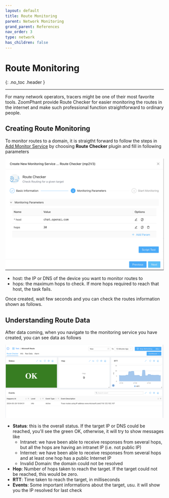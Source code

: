 ```yaml
---
layout: default
title: Route Monitoring
parent: Network Monitoring
grand_parent: References
nav_order: 3
type: network
has_children: false
---
```


# Route Monitoring
{: .no_toc .header }

----
For many network operators, tracers might be one of their most favorite tools. ZoomPhant provide Route Checker for easier monitoring the routes in the internet and make such professional function straightforward to ordinary people.



## Creating Route Monitoring

To monitor routes to a domain, it is straigtht forward to follow the steps in  [Add Monitor Service](../service/index.md) by choosing **Route Checker** plugin and fill in following parameters

![image-20240328213431435](./image-20240328213431435.png)

* host: the IP or DNS of the device you want to monitor routes to
* hops: the maximum hops to check. If more hops required to reach that host, the task fails.

Once created, wait few seconds and you can check the routes information shown as follows.

## Understanding Route Data

After data coming, when you navigate to the monitoring service you have created, you can see data as follows

![image-20240329175002268](./image-20240329175002268.png)



* **Status**: this is the overall status. If the target IP or DNS could be reached, you'll see the green OK, otherwise, it will try to show  messages like
  * Intranet: we have been able to receive responses from several hops, but all the hops are having an intranet IP (i.e. not public IP)
  * Internet: we have been able to receive responses from several hops and at least one hop has a public Internet IP
  * Invalid Domain: the domain could not be resolved
* **Hop**: Number of hops taken to reach the target. If the target could not be reached, this would be zero.
* **RTT**: Time taken to reach the target, in milliseconds
* **Events**: Some important informations about the target, usu. it will show you the IP resolved for last check
